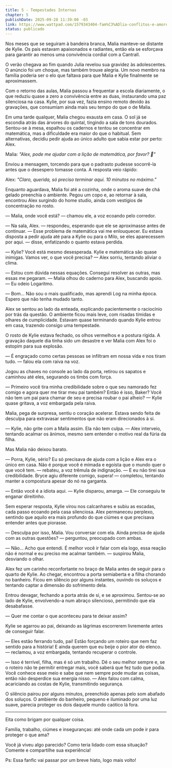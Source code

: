```yaml
---
title: 5 - Tempestades Internas
chapter: 5
publishDate: 2025-09-28 11:39:00 -03
link: https://www.wattpad.com/1579343404-fam%C3%ADlia-conflitos-e-amores-5-tempestades-internas
status: publicado
---
```


Nos meses que se seguiram à bandeira branca, Malia manteve-se distante de Kylie. Os pais estavam apaixonados e radiantes, então ela se esforçava para garantir ao menos uma convivência cordial com a Cantrall.

O verão chegava ao fim quando Julia revelou sua gravidez às adolescentes. O anúncio foi um choque, mas também trouxe alegria. Um novo membro na família poderia ser o elo que faltava para que Malia e Kylie finalmente se aproximassem.

Com o retorno das aulas, Malia passou a frequentar a escola diariamente, o que reduziu quase a zero a convivência entre as duas, instaurando uma paz silenciosa na casa. Kylie, por sua vez, fazia ensino remoto devido às gravações, que consumiam ainda mais seu tempo do que o de Malia.

Em uma tarde qualquer, Malia chegou exausta em casa. O sol já se escondia atrás das árvores do quintal, tingindo a sala de tons dourados. Sentou-se à mesa, espalhou os cadernos e tentou se concentrar em matemática, mas a dificuldade era maior do que o habitual. Sem alternativas, decidiu pedir ajuda ao único adulto que sabia estar por perto: Alex.

Malia: *"Alex, pode me ajudar com a lição de matemática, por favor? 🥹"*

Enviou a mensagem, torcendo para que o padrasto pudesse socorrê-la antes que o desespero tomasse conta. A resposta veio rápido:

Alex: *"Claro, querida, só preciso terminar aqui. 10 minutos no máximo."*

Enquanto aguardava, Malia foi até a cozinha, onde o aroma suave de chá gelado preenchia o ambiente. Pegou um copo e, ao retornar à sala, encontrou Alex surgindo do home studio, ainda com vestígios de concentração no rosto.

— Malia, onde você está? — chamou ele, a voz ecoando pelo corredor.

— Na sala, Alex. — respondeu, esperando que ele se aproximasse antes de continuar. — Esse problema de matemática vai me enlouquecer. Eu estava disposta a pedir ajuda até para a Kylie ou para o Milo, se eles aparecessem por aqui. — disse, enfatizando o quanto estava perdida.

— Kylie? Você está mesmo desesperada. Kylie e matemática são quase inimigas. Vamos ver, o que você precisa? — Alex sorriu, tentando aliviar o clima.

— Estou com dúvida nessas equações. Consegui resolver as outras, mas essas me pegaram. — Malia olhou do caderno para Alex, buscando apoio. — Eu odeio Logaritmo.

— Bom... Não sou o mais qualificado, mas aprendi Log na minha época. Espero que não tenha mudado tanto.

Alex se sentou ao lado da enteada, explicando pacientemente o raciocínio por trás da questão. O ambiente ficou mais leve, com risadas tímidas e olhares de cumplicidade. Estavam quase terminando quando Kylie entrou em casa, trazendo consigo uma tempestade.

O rosto de Kylie estava fechado, os olhos vermelhos e a postura rígida. A gravação daquele dia tinha sido um desastre e ver Malia com Alex foi o estopim para sua explosão.

— É engraçado como certas pessoas se infiltram em nossa vida e nos tiram tudo. — falou ela com raiva na voz.

Jogou as chaves no console ao lado da porta, retirou os sapatos e caminhou até eles, segurando os timbs com força.

— Primeiro você tira minha credibilidade sobre o que seu namorado fez comigo e agora quer me tirar meu pai também? Então é isso, Baker? Você não tem um pai para chamar de seu e precisa roubar o pai alheio? — Kylie quase gritava, a voz embargada pela raiva.

Malia, pega de surpresa, sentiu o coração acelerar. Estava sendo feita de desculpa para extravasar sentimentos que não eram direcionados à si.

— Kylie, não grite com a Malia assim. Ela não tem culpa. — Alex interveio, tentando acalmar os ânimos, mesmo sem entender o motivo real da fúria da filha.

Mas Malia não deixou barato.

— Porra, Kylie, sério? Eu só precisava de ajuda com a lição e Alex era o único em casa. Não é porque você é mimada e egoísta que o mundo quer o que você tem. — rebateu, a voz trêmula de indignação. — E eu não tirei sua credibilidade. Bryce agiu diferente comigo, supera! — completou, tentando manter a compostura apesar do nó na garganta.

— Então você é a idiota aqui. — Kylie disparou, amarga. — Ele conseguiu te enganar direitinho.

Sem esperar resposta, Kylie virou nos calcanhares e subiu as escadas, cada passo ecoando pela casa silenciosa. Alex permaneceu perplexo, sentindo que aquilo era mais profundo do que ciúmes e que precisava entender antes que piorasse.

— Desculpa por isso, Malia. Vou conversar com ela. Ainda precisa de ajuda com as outras questões? — perguntou, preocupado com ambas.

— Não... Acho que entendi. É melhor você ir falar com ela logo, essa reação não é normal e eu preciso me acalmar também. — suspirou Malia, desviando o olhar.

Alex fez um carinho reconfortante no braço de Malia antes de seguir para o quarto de Kylie. Ao chegar, encontrou a porta semiaberta e a filha chorando no banheiro. Ficou em silêncio por alguns instantes, ouvindo os soluços e tentando captar a dimensão do sofrimento dela.

Entrou devagar, fechando a porta atrás de si, e se aproximou. Sentou-se ao lado de Kylie, envolvendo-a num abraço silencioso, permitindo que ela desabafasse.

— Quer me contar o que aconteceu para te deixar assim?

Kylie se agarrou ao pai, deixando as lágrimas escorrerem livremente antes de conseguir falar.

— Eles estão ferrando tudo, pai! Estão forçando um roteiro que nem faz sentido para a história! E ainda querem que eu beije o pior ator do elenco. — reclamou, a voz embargada, tentando recuperar o controle.

— Isso é terrível, filha, mas é só um trabalho. Dê o seu melhor sempre e, se o roteiro não te permitir entregar mais, você saberá que fez tudo que podia. Você conhece esse meio e sabe que nem sempre pode mudar as coisas, então não desperdice sua energia nisso. — Alex falou com calma, acariciando as costas de Kylie, transmitindo segurança.

O silêncio pairou por alguns minutos, preenchido apenas pelo som abafado dos soluços. O ambiente do banheiro, pequeno e iluminado por uma luz suave, parecia proteger os dois daquele mundo caótico lá fora.

---

Eita como brigam por qualquer coisa.

Família, trabalho, ciúmes e inseguranças: até onde cada um pode ir para proteger o que ama?

Você já viveu algo parecido? Como teria lidado com essa situação? Comente e compartilhe sua experiência!

Ps: Essa fanfic vai passar por um breve hiato, logo mais volto!
